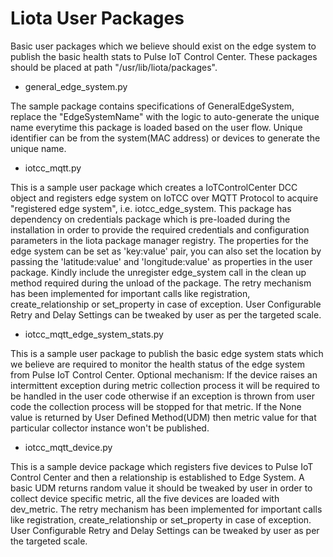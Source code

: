 # Liota User Packages

Basic user packages which we believe should exist on the edge system to publish the basic health stats to Pulse IoT Control Center.
These packages should be placed at path "/usr/lib/liota/packages".

* general_edge_system.py

The sample package contains specifications of GeneralEdgeSystem, replace the "EdgeSystemName" with the logic to auto-generate the unique name everytime this package
is loaded based on the user flow. Unique identifier can be from the system(MAC address) or devices to generate the unique name.

* iotcc_mqtt.py

This is a sample user package which creates a IoTControlCenter DCC object and registers edge system on
IoTCC over MQTT Protocol to acquire "registered edge system", i.e. iotcc_edge_system. This package has dependency on credentials package
which is pre-loaded during the installation in order to provide the required credentials and configuration parameters in the liota package manager registry.
The properties for the edge system can be set as 'key:value' pair, you can also set the location by passing the
'latitude:value' and 'longitude:value' as properties in the user package.
Kindly include the unregister edge_system call in the clean up method required during the unload of the package. The retry mechanism has been implemented for important
calls like registration, create_relationship or set_property in case of exception. User Configurable Retry and Delay Settings can be tweaked by user as per the targeted scale.

* iotcc_mqtt_edge_system_stats.py

This is a sample user package to publish the basic edge system stats which we believe are required to
monitor the health status of the edge system from Pulse IoT Control Center.
Optional mechanism: If the device raises an intermittent exception during metric collection process it will be required to be handled in the user code
otherwise if an exception is thrown from user code the collection process will be stopped for that metric.
If the None value is returned by User Defined Method(UDM) then metric value for that particular collector instance won't be published.

* iotcc_mqtt_device.py

This is a sample device package which registers five devices to Pulse IoT Control Center and then a relationship is established to Edge System.
A basic UDM returns random value it should be tweaked by user in order to collect device specific metric, all the five devices are loaded with dev_metric.
The retry mechanism has been implemented for important calls like registration, create_relationship or set_property in case of exception.
User Configurable Retry and Delay Settings can be tweaked by user as per the targeted scale.
